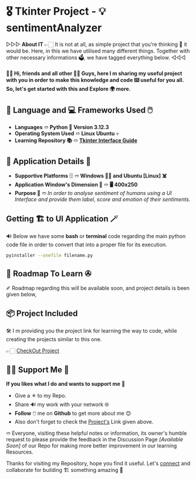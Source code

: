 # 🎖️ Tkinter Project - 💡 sentimentAnalyzer

▷▷▷ **About IT** 👉🏻 It is not at all, as simple project that you're thinking 🧾 it would be. Here, in this we have utilised many different things. Together with other necessary informations 🗳️, we have tagged everything below. ◁◁◁

#### 👋🏻 Hi, friends and all other 👨🏻 Guys, here I m sharing my useful project with you in order to make this knowledge and code ⌨️ useful for you all. So, let's get started with this and Explore 🌍 more.

## 📑 Language and 💻 Frameworks Used 🖱️

- **Languages** ➱ **Python 🐍 Version 3.12.3**
- **Operating System Used** ➱ **Linux Ubuntu** 💀
- **Learning Repository 📚** ➱ **[Tkinter Interface Guide](https://github.com/ackwolver335/Tkinter-GUI_Inteface)**

## 📱 Application Details 📜

- **Supportive Platforms** 🗄️ ➱ **Windows 😵‍💫 and Ubuntu [Linux] ☠️**
- **Application Window's Dimension 🧐** ➱ **🖥️ 400x250**
- **Purpose 🎁** ➱ *In order to analyse sentiment of humans using a UI Interface and provide them label, score and emotion of their sentiments.*

## Getting 🏗️ to UI Application 🪄

🔊 Below we have some **bash** or **terminal** code regarding the main python code file in order to convert that into a proper file for its execution.

```bash
pyinstaller --onefile filename.py
```

## 🔌 Roadmap To Learn ✇

✐ Roadmap regarding this will be available soon, and project details is been given below,

## 📦 Project Included

🛠️ I m providing you the project link for learning the way to code, while creating the projects similar to this one.

👉🏻 [CheckOut Project](https://github.com/users/ackwolver335/projects/7)

## 🤝🏻 Support Me 🗿

**If you likes what I do and wants to support me** 🫣

- Give a ✴️ to my Repo.
- Share 🔊 my work with your network 🌐
- **Follow** 🖱️ me on **Github** to get more about me 😊
- Also don't forget to check the [Project's](#-project-included) Link given above.

➱ Everyone, visiting these helpful notes or information, its owner's humble request to please provide the feedback in the Discussion Page *[Available Soon]* of our Repo for making more better improvement in our learning Resources.

Thanks for visiting my Repository, hope you find it useful. Let's [connect](https://github.com/ackwolver335) and collaborate for building 🏗️ something amazing 🗿